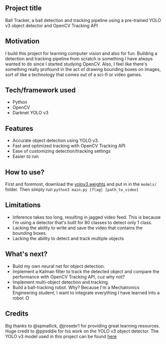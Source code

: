 ## Project title
Ball Tracker, a ball detection and tracking pipeline using a pre-trained YOLO v3 object detector and OpenCV Tracking API

## Motivation
I build this project for learning computer vision and also for fun. Building a detection and tracking pipeline from scratch
is something I have always wanted to do since I started studying OpenCV. Also, I feel like there's something really profound
in the act of drawing bounding boxes on images, sort of like a technology that comes out of a sci-fi or video games.

## Tech/framework used
- Python
- OpenCV
- Darknet YOLO v3

## Features
- Accurate object detection using YOLO v3.
- Fast and optimized tracking with OpenCV Tracking API
- Ease of customizing detection/tracking settings
- Easier to run

## How to use?
First and foremost, download the [yolov3.weights](https://pjreddie.com/media/files/yolov3.weights) and put in in the `models/` folder.
Then simply run `python3 main.py [flag] [path_to_video]`

## Limitations
- Inference takes too long, resulting in jagged video feed. This is because I'm using a detector that's built for 80 classes to detect only 1 class.
- Lacking the ability to write and save the video that contains the bounding boxes. 
- Lacking the ability to detect and track multiple objects

## What's next?
- Build my own neural net for object detection.
- Implement a Kalman filter to track the detected object and compare the performance with OpenCV Tracking API, cuz why not?
- Implement multi-object detection and tracking.
- Build a ball-tracking robot. Why? Because I'm a Mechatronics Engineering student, I want to integrate everything I have learned into a robot :D
## Credits
Big thanks to @spmallick, @jrosebr1 for providing great learning resources. Huge credit to @pjreddie for his work on the YOLO v3 object detector.
The YOLO v3 model used in this project can be found [here](https://pjreddie.com/darknet/yolo/)
